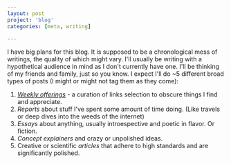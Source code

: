 ```yaml
---
layout: post
project: 'blog'
categories: [meta, writing]

---
```


I have big plans for this blog. It is supposed to be a chronological mess of writings, the quality of which might vary. I'll usually be writing with a hypothetical audience in mind as I don't currently have one. I'll be thinking of my friends and family, just so you know.
I expect I'll do ~5 different broad types of posts (I might or might not tag them as they come):

 1. [_Weekly offerings_](the-altar) - a curation of links selection to obscure things I find and appreciate.
 2. _Reports_ about stuff I've spent some amount of time doing. (Like travels or deep dives into the weeds of the internet)
 3. _Essays_ about anything, usually introespective and poetic in flavor. Or fiction.
 4. _Concept explainers_ and crazy or unpolished ideas.
 5. Creative or scientific _articles_ that adhere to high standards and are significantly polished.